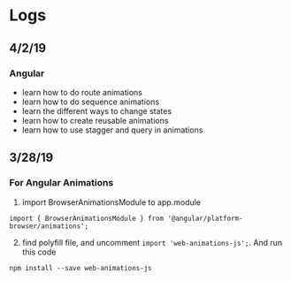 # Logs

## 4/2/19

### Angular

- learn how to do route animations
- learn how to do sequence animations
- learn the different ways to change states
- learn how to create reusable animations
- learn how to use stagger and query in animations


## 3/28/19

### For Angular Animations

1. import BrowserAnimationsModule to app.module

```
import { BrowserAnimationsModule } from '@angular/platform-browser/animations';

```

2. find polyfill file, and uncomment `import 'web-animations-js';`. And run this code

```
npm install --save web-animations-js
```
